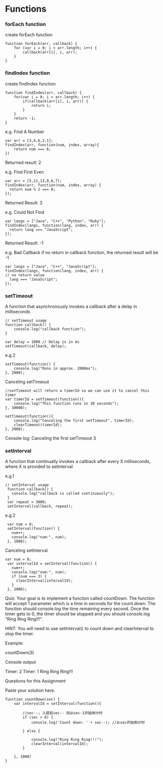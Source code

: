# Functions

### forEach function
create forEach function
```
function forEach(arr, callback) {
    for (var i = 0; i < arr.length; i++) {
        callback(arr[i], i, arr);
    }
}

```

### findIndex function
create findIndex function
```
function findIndex(arr, callback) {
    for(var i = 0; i < arr.length; i++) {
        if(callback(arr[i], i, arr)) {
            return i;
        } 
    }
    return -1;
}
```

e.g. Find A Number
```
var arr = [3,4,6,2,1];
findIndex(arr, function(num, index, array){
    return num === 6;
})
```
Returned result: 2

e.g. Find First Even
```
var arr = [5,11,13,8,6,7];
findIndex(arr, function(num, index, array) {
  return num % 2 === 0;
});
```
Returned Result: 3

e.g. Could Not Find
```
var langs = ["Java", "C++", "Python", "Ruby"];
findIndex(langs, function(lang, index, arr) {
  return lang === "JavaScript";
});
```
Returned Result: -1

e.g. Bad Callback if no return in callback function, the returned result will be -1
```
var langs = ["Java", "C++", "JavaScript"];
findIndex(langs, function(lang, index, arr) {
// no return value
  lang === "JavaScript";
});
```

### setTimeout
A function that asynchronously invokes a callback after a delay in milliseconds
```
// setTimeout usage
function callback() {
    console.log("callback function");
}

var delay = 1000 // Delay is in ms
setTimeout(callback, delay);
```
e.g.2
```
setTimeout(function() {
    console.log("Runs in approx. 2000ms");
}, 2000);
```

Canceling setTimeout
```
//setTimeout will return a timerId so we can use it to cancel this timer
var timerId = setTimeout(function(){
    console.log("This function runs in 30 seconds");
}, 30000);

setTimeout(function(){
    console.log("Canceling the first setTimeout", timerId);
    clearTimeout(timerId);
}, 2000);
```
Console log: Canceling the first setTimeout 3

### setInterval
A function that continually invokes a callback after every X milliseconds, where X is provided to setInterval

e.g.1 
```
// setInterval usage
 function callback() {
   console.log("callback is called continuously");
 }
 var repeat = 3000;
 setInterval(callback, repeat);
```

e.g.2

```
 var num = 0;
 setInterval(function() {
   num++;
   console.log("num:", num);
 }, 1000);

```

Canceling setInterval
```
var num = 0;
 var intervalId = setInterval(function() {
   num++;
   console.log("num:", num);
   if (num === 3) {
     clearInterval(intervalId);
   }
 }, 1000);

```
Quiz:
Your goal is to implement a function called countDown.  The function will accept 1 parameter which is a time in seconds for the count down.  The function should console.log the time remaining every second.  Once the timer gets to 0, the timer should be stopped and you should console.log "Ring Ring Ring!!!".

HINT: You will need to use setInterval() to count down and clearInterval to stop the timer.

Example:

countDown(3) 

Console output

Timer: 2
Timer: 1
Ring Ring Ring!!!


Questions for this Assignment

Paste your solution here.
```
function countDown(sec) {
    var intervalId = setInterval(function(){

        //sec--; 入提前sec-- 则从sec-1开始倒计时
        if (sec > 0) {
            console.log('Count down: ' + sec--); //从sec开始倒计时
            
        } else {
            
            console.log("Ring Ring Ring!!!");
            clearInterval(intervalId);
        }

    }, 1000)
}
```